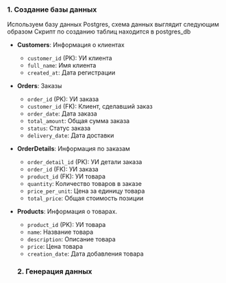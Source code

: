 ### 1. Создание базы данных
Используем базу данных Postgres, схема данных выглядит следующим образом
Скрипт по созданию таблиц находится в postgres_db
- **Customers**: Информация о клиентах
  - `customer_id` (PK): УИ клиента
  - `full_name`: Имя клиента
  - `created_at`: Дата регистрации
- **Orders**: Заказы
  - `order_id` (PK): УИ заказа
  - `customer_id` (FK): Клиент, сделавший заказ
  - `order_date`: Дата заказа
  - `total_amount`: Общая сумма заказа
  - `status`: Статус заказа
  - `delivery_date`: Дата доставки
- **OrderDetails**: Информация по заказам
  - `order_detail_id` (PK): УИ детали заказа
  - `order_id` (FK): УИ заказа
  - `product_id` (FK): УИ товара
  - `quantity`: Количество товаров в заказе
  - `price_per_unit`: Цена за единицу товара
  - `total_price`: Общая стоимость позиции
- **Products**: Информация о товарах.
  - `product_id` (PK): УИ товара
  - `name`: Название товара
  - `description`: Описание товара
  - `price`: Цена товара
  - `creation_date`: Дата добавления товара
 
  ### 2. Генерация данных
  
